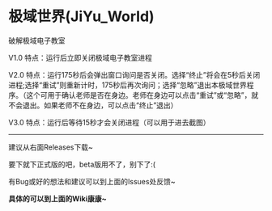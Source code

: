 ﻿
# 极域世界(JiYu_World)
破解极域电子教室

V1.0 特点：运行后立即关闭极域电子教室进程

V2.0 特点：运行175秒后会弹出窗口询问是否关闭。选择“终止”将会在5秒后关闭进程;选择“重试”则重新计时，175秒后再次询问；选择“忽略”退出本极域世界程序。（这个可用于确认老师是否在身边。老师在身边可以点击“重试”或“忽略”，就不会退出。如果老师不在身边，可以点击“终止”退出）

V3.0 特点：运行后等待15秒才会关闭进程（可以用于进去截图）

***


建议从右面Releases下载~

要下就下正式版的吧，beta版用不了，别下了:(

有Bug或好的想法和建议可以到上面的Issues处反馈~

**具体的可以到上面的Wiki康康~**
